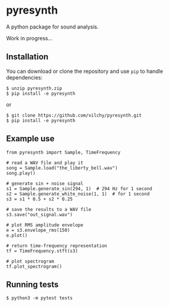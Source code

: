 pyresynth
=========
A python package for sound analysis.

Work in progress…

Installation
------------
You can download or clone the repository and use `pip` to handle dependencies:

```
$ unzip pyresynth.zip
$ pip install -e pyresynth
```
or
```
$ git clone https://github.com/vilchy/pyresynth.git
$ pip install -e pyresynth
```

Example use
-----------
```
from pyresynth import Sample, TimeFrequency

# read a WAV file and play it
song = Sample.load("the_liberty_bell.wav")
song.play()

# generate sin + noise signal
s1 = Sample.generate_sin(294, 1)  # 294 Hz for 1 second
s2 = Sample.generate_white_noise(1, 1)  # for 1 second
s3 = s1 * 0.5 + s2 * 0.25

# save the results to a WAV file
s3.save("out_signal.wav")

# plot RMS amplitude envelope
e = s3.envelope_rms(150)
e.plot()

# return time-frequency representation
tf = TimeFrequency.stft(s3)

# plot spectrogram
tf.plot_spectrogram()
```


Running tests
----------------
```
$ python3 -m pytest tests
```

